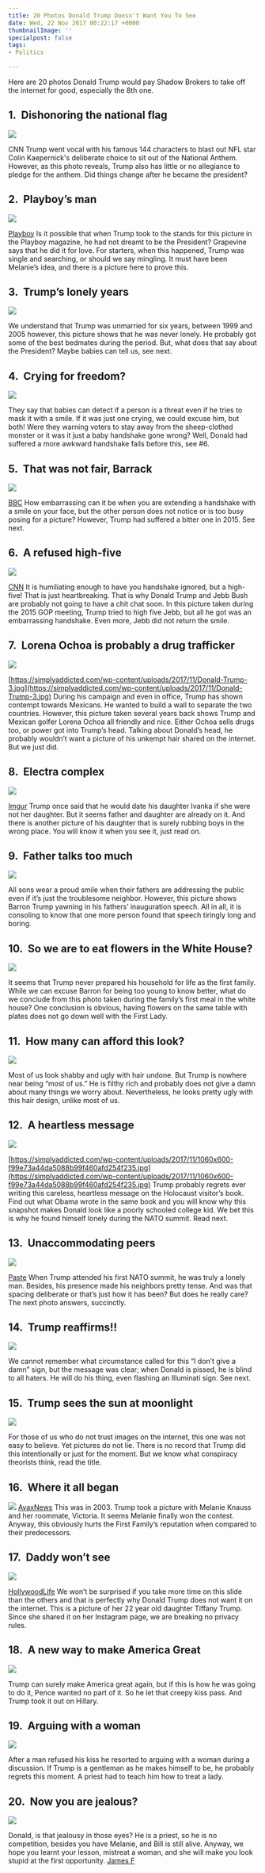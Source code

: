 ```yaml
---
title: 20 Photos Donald Trump Doesn't Want You To See
date: Wed, 22 Nov 2017 00:22:17 +0000
thumbnailImage: ''
specialpost: false
tags:
- Politics

---
```

Here are 20 photos Donald Trump would pay Shadow Brokers to take off the internet for good, especially the 8th one.

## **1.  Dishonoring the national flag**

![](https://simplyaddicted.com/wp-content/uploads/2017/11/Donald-Trump-4-1.jpg)

CNN Trump went vocal with his famous 144 characters to blast out NFL star Colin Kaepernick's deliberate choice to sit out of the National Anthem. However, as this photo reveals, Trump also has little or no allegiance to pledge for the anthem. Did things change after he became the president?

## **2.  Playboy’s man**

![](https://d1orvytp1tjw37.cloudfront.net/uploads/2017/11/Donald-Trump-13-720x759-1.jpg)

[Playboy](https://d1orvytp1tjw37.cloudfront.net/uploads/2017/11/Donald-Trump-13-720x759.jpg) Is it possible that when Trump took to the stands for this picture in the Playboy magazine, he had not dreamt to be the President? Grapevine says that he did it for love. For starters, when this happened, Trump was single and searching, or should we say mingling. It must have been Melanie’s idea, and there is a picture here to prove this.

## **3.  Trump’s lonely years**

![](https://d1orvytp1tjw37.cloudfront.net/uploads/2017/11/Donald-Trump-15-720x480-1.jpg)

We understand that Trump was unmarried for six years, between 1999 and 2005 however, this picture shows that he was never lonely. He probably got some of the best bedmates during the period. But, what does that say about the President? Maybe babies can tell us, see next.

## **4.  Crying for freedom?**

![](https://simplyaddicted.com/wp-content/uploads/2017/11/Donald-Trump-2-1.jpg)

They say that babies can detect if a person is a threat even if he tries to mask it with a smile. If it was just one crying, we could excuse him, but both! Were they warning voters to stay away from the sheep-clothed monster or it was it just a baby handshake gone wrong? Well, Donald had suffered a more awkward handshake fails before this, see #6.

## **5.  That was not fair, Barrack**

![](https://simplyaddicted.com/wp-content/uploads/2017/11/92389377_trump2_epa.jpg)

[BBC](https://ichef-1.bbci.co.uk/news/624/cpsprodpb/12E56/production/_92389377_trump2_epa.jpg) How embarrassing can it be when you are extending a handshake with a smile on your face, but the other person does not notice or is too busy posing for a picture? However, Trump had suffered a bitter one in 2015. See next.

## **6.  A refused high-five**

![](https://simplyaddicted.com/wp-content/uploads/2017/11/Donald-Trump-1-1.jpg)

[CNN](https://simplyaddicted.com/wp-content/uploads/2017/11/Donald-Trump-1.jpg) It is humiliating enough to have you handshake ignored, but a high-five! That is just heartbreaking. That is why Donald Trump and Jebb Bush are probably not going to have a chit chat soon. In this picture taken during the 2015 GOP meeting, Trump tried to high five Jebb, but all he got was an embarrassing handshake. Even more, Jebb did not return the smile.

## **7.  Lorena Ochoa is probably a drug trafficker**

![](https://simplyaddicted.com/wp-content/uploads/2017/11/Donald-Trump-3-1.jpg)

[https://simplyaddicted.com/wp-content/uploads/2017/11/Donald-Trump-3.jpg](https://simplyaddicted.com/wp-content/uploads/2017/11/Donald-Trump-3.jpg) During his campaign and even in office, Trump has shown contempt towards Mexicans. He wanted to build a wall to separate the two countries. However, this picture taken several years back shows Trump and Mexican golfer Lorena Ochoa all friendly and nice. Either Ochoa sells drugs too, or power got into Trump’s head. Talking about Donald’s head, he probably wouldn’t want a picture of his unkempt hair shared on the internet. But we just did.

## **8.  Electra complex**

![](https://simplyaddicted.com/wp-content/uploads/2017/11/JL6LHyj-1.jpg)

[Imgur](https://i.imgur.com/JL6LHyj.jpg) Trump once said that he would date his daughter Ivanka if she were not her daughter. But it seems father and daughter are already on it. And there is another picture of his daughter that is surely rubbing boys in the wrong place. You will know it when you see it, just read on.

## **9.  Father talks too much**

![](https://simplyaddicted.com/wp-content/uploads/2017/11/maxresdefault-4.jpg)

All sons wear a proud smile when their fathers are addressing the public even if it’s just the troublesome neighbor. However, this picture shows Barron Trump yawning in his fathers’ inauguration speech. All in all, it is consoling to know that one more person found that speech tiringly long and boring.

## **10.  So we are to eat flowers in the White House?**

![](https://simplyaddicted.com/wp-content/uploads/2017/11/3C5544F600000578-4141184-First_lady_Melania_Trump_and_President_Donald_Trump_have_their_f-a-5_1484951572129-1.jpg)

It seems that Trump never prepared his household for life as the first family. While we can excuse Barron for being too young to know better, what do we conclude from this photo taken during the family’s first meal in the white house? One conclusion is obvious, having flowers on the same table with plates does not go down well with the First Lady.

## **11.  How many can afford this look?**

![](https://simplyaddicted.com/wp-content/uploads/2017/11/CH0oaM5WcAAegO1.jpg)

Most of us look shabby and ugly with hair undone. But Trump is nowhere near being “most of us.” He is filthy rich and probably does not give a damn about many things we worry about. Nevertheless, he looks pretty ugly with this hair design, unlike most of us.

## **12.  A heartless message**

![](https://simplyaddicted.com/wp-content/uploads/2017/11/1060x600-f99e73a44da5088b99f460afd254f235-1.jpg)

[https://simplyaddicted.com/wp-content/uploads/2017/11/1060x600-f99e73a44da5088b99f460afd254f235.jpg](https://simplyaddicted.com/wp-content/uploads/2017/11/1060x600-f99e73a44da5088b99f460afd254f235.jpg) Trump probably regrets ever writing this careless, heartless message on the Holocaust visitor’s book. Find out what Obama wrote in the same book and you will know why this snapshot makes Donald look like a poorly schooled college kid. We bet this is why he found himself lonely during the NATO summit. Read next.

## **13.  Unaccommodating peers**

![](https://simplyaddicted.com/wp-content/uploads/2017/11/trumpnato1main.jpg)

[Paste](https://cdn.pastemagazine.com/www/articles/trumpnato1main.jpg) When Trump attended his first NATO summit, he was truly a lonely man. Besides, his presence made his neighbors pretty tense. And was that spacing deliberate or that’s just how it has been? But does he really care? The next photo answers, succinctly.

## **14.  Trump reaffirms!!**

![](https://simplyaddicted.com/wp-content/uploads/2017/11/2a2a7229b6aefee1cb8c25748a0931be_L-1.jpg)

We cannot remember what circumstance called for this “I don’t give a damn” sign, but the message was clear; when Donald is pissed, he is blind to all haters. He will do his thing, even flashing an Illuminati sign. See next.

## **15.  Trump sees the sun at moonlight**

![](https://simplyaddicted.com/wp-content/uploads/2017/11/putotrump2_png.jpg)

For those of us who do not trust images on the internet, this one was not easy to believe. Yet pictures do not lie. There is no record that Trump did this intentionally or just for the moment. But we know what conspiracy theorists think, read the title.

## **16.  Where it all began**

![](http://americancolumn.com/wp-content/uploads/2017/11/000391dd.jpeg) [AvaxNews](https://pix.avaxnews.com/avaxnews/dd/91/000391dd.jpeg) This was in 2003. Trump took a picture with Melanie Knauss and her roommate, Victoria. It seems Melanie finally won the contest. Anyway, this obviously hurts the First Family’s reputation when compared to their predecessors.

## **17.  Daddy won’t see**

![](https://simplyaddicted.com/wp-content/uploads/2017/11/tiffany-trump-12.jpg)

[HollywoodLife](https://pmchollywoodlife.files.wordpress.com/2015/12/tiffany-trump-12.jpg?w=600) We won’t be surprised if you take more time on this slide than the others and that is perfectly why Donald Trump does not want it on the internet. This is a picture of her 22 year old daughter Tiffany Trump. Since she shared it on her Instagram page, we are breaking no privacy rules.

## **18.  A new way to make America Great**

![](https://simplyaddicted.com/wp-content/uploads/2017/11/gop-2016-convention-1.jpg)

Trump can surely make America great again, but if this is how he was going to do it, Pence wanted no part of it. So he let that creepy kiss pass. And Trump took it out on Hillary.

## **19.  Arguing with a woman**

![](https://simplyaddicted.com/wp-content/uploads/2017/11/maxresdefault-1-2.jpg)

After a man refused his kiss he resorted to arguing with a woman during a discussion. If Trump is a gentleman as he makes himself to be, he probably regrets this moment. A priest had to teach him how to treat a lady.

## **20.  Now you are jealous?**

![](https://simplyaddicted.com/wp-content/uploads/2017/11/dt.common.streams.StreamServer.jpg)

Donald, is that jealousy in those eyes? He is a priest, so he is no competition, besides you have Melanie, and Bill is still alive. Anyway, we hope you learnt your lesson, mistreat a woman, and she will make you look stupid at the first opportunity. [James F](http://www.writeraccess.com/writer/21686/)